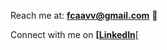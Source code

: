Reach me at: **[fcaavv@gmail.com](mailto:fcaavv@gmail.com)** 🌱

Connect with me on **[[LinkedIn](https://linkedin.com/in/fcaavv)**[
